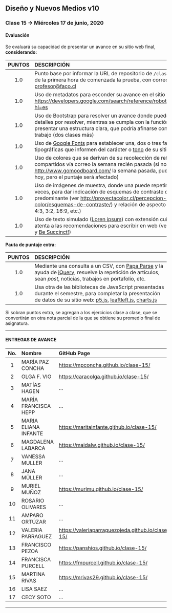 ## Diseño y Nuevos Medios v10 

### Clase 15 → Miércoles 17 de junio, 2020

#### Evaluación

Se evaluará su capacidad de presentar un avance en su sitio web final, **considerando:**

| PUNTOS | DESCRIPCIÓN   |
|:------:|:--------------|
| 1.0 | Punto base por informar la URL de repositorio de `/clase-15` dentro de la primera hora de comenzada la prueba, con correo a profesor@faco.cl | 
| 1.0 | Uso de metadatos para esconder su avance en el sitio web. Ver: https://developers.google.com/search/reference/robots_meta_tag?hl=es |
| 1.0 | Uso de Bootstrap para resolver un avance donde pueden quedar detalles por resolver, mientras se cumpla con la función de presentar una estructura clara, que podría afinarse con más trabajo (dos clases más) | 
| 1.0 | Uso de [Google Fonts](https://fonts.google.com/) para establecer una, dos o tres familias tipográficas que informen del carácter o [tono](https://www.nngroup.com/videos/tone-of-voice-dimensions/) de su sitio web | 
| 1.0 | Uso de colores que se derivan de su recolección de referentes, compartidos vía correo la semana recién pasada (si no envió su http://www.gomoodboard.com/ la semana pasada, puede enviarlo hoy, pero el puntaje será afectado)
| 1.0 | Uso de imágenes de muestra, donde una puede repetirse varias veces, para dar indicación de esquemas de contraste de color predominante (ver http://proyectacolor.cl/percepcion-del-color/esquemas-de-contraste/) y relación de aspecto o ratio (1:1, 4:3, 3:2, 16:9, etc.)  |
| 1.0 | Uso de texto simulado ([Loren ipsum](https://lipsum.com/)) con extensión cuidada y atenta a las recomendaciones para escribir en web (ver: [chunking](https://www.nngroup.com/videos/chunking/) y [Be Succinct!](https://www.nngroup.com/articles/be-succinct-writing-for-the-web/)) |

**Pauta de puntaje extra:**

| PUNTOS | DESCRIPCIÓN | 
|:------:|:------------|
| 1.0 | Mediante una consulta a un CSV, con [Papa Parse](https://www.papaparse.com/) y la ayuda de [jQuery](https://jquery.com/), resuelve la repetición de artículos, sean *post*, noticias, trabajos en portafolio, etc. | 
| 1.0 | Usa otra de las bibliotecas de JavaScript presentadas durante el semestre, para completar la presentación de datos  de su sitio web: [p5.js](https://p5js.org/es), [leaftleft.js](https://leafletjs.com/), [charts.js](https://www.chartjs.org/) |

Si sobran puntos extra, se agregan a los ejercicios clase a clase, que se convertirán en otra nota parcial de la que se obtiene su promedio final de asignatura.

- - - - - - 

#### ENTREGAS DE AVANCE

| No.   | Nombre                 | GitHub Page                                       |     
|:-----:|:-----------------------|:--------------------------------------------------|
| 1	| MARÍA PAZ CONCHA       | https://mpconcha.github.io/clase-15/ |
| 2    	| OLGA F. VIO            | https://caracolga.github.io/clase-15/ |
| 3	| MATÍAS HAGEN           | … |
| 4	| MARÍA FRANCISCA HEPP   | … |
| 5	| MARIA ELIANA INFANTE   | https://maritainfante.github.io/clase-15/ |
| 6	| MAGDALENA LABARCA      | https://maidalw.github.io/clase-15/ |
| 7	| VANESSA MULLER         | … |
| 8	| JANA MÜLLER            | … |
| 9	| MURIEL MUÑOZ           | https://murimu.github.io/clase-15/ |
| 10	| ROSARIO OLIVARES       | … |
| 11	| AMPARO ORTÚZAR         | … |
| 12	| VALERIA PARRAGUEZ      | https://valeriaparraguezojeda.github.io/clase-15/ |
| 13	| FRANCISCO PEZOA        | https://panshios.github.io/clase-15/ |
| 14	| FRANCISCA PURCELL      | https://fmpurcell.github.io/clase-15/ |
| 15	| MARTINA RIVAS          | https://mrivas29.github.io/clase-15/ |
| 16	| LISA SAEZ              | … |
| 17	| CECY SOTO              | … |

- - - - - - 

